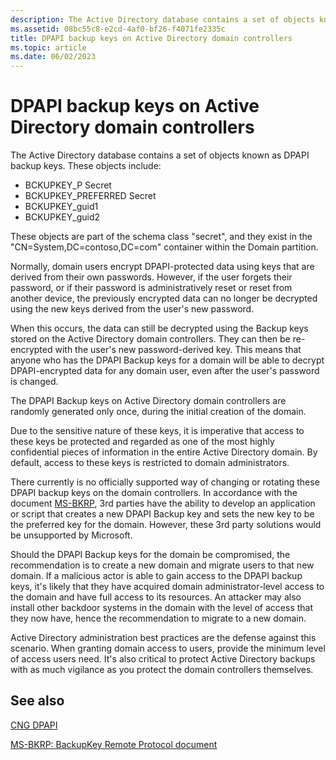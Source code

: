 ```yaml
---
description: The Active Directory database contains a set of objects known as DPAPI backup keys.
ms.assetid: 08bc55c8-e2cd-4af0-bf26-f4071fe2335c
title: DPAPI backup keys on Active Directory domain controllers
ms.topic: article
ms.date: 06/02/2023
---
```


# DPAPI backup keys on Active Directory domain controllers

The Active Directory database contains a set of objects known as DPAPI backup keys. These objects include:

- BCKUPKEY_P Secret
- BCKUPKEY_PREFERRED Secret
- BCKUPKEY_guid1
- BCKUPKEY_guid2

These objects are part of the schema class "secret", and they exist in the "CN=System,DC=contoso,DC=com" container within the Domain partition.

Normally, domain users encrypt DPAPI-protected data using keys that are derived from their own passwords. However, if the user forgets their password, or if their password is administratively reset or reset from another device, the previously encrypted data can no longer be decrypted using the new keys derived from the user's new password.

When this occurs, the data can still be decrypted using the Backup keys stored on the Active Directory domain controllers. They can then be re-encrypted with the user's new password-derived key. This means that anyone who has the DPAPI Backup keys for a domain will be able to decrypt DPAPI-encrypted data for any domain user, even after the user's password is changed.

The DPAPI Backup keys on Active Directory domain controllers are randomly generated only once, during the initial creation of the domain.

Due to the sensitive nature of these keys, it is imperative that access to these keys be protected and regarded as one of the most highly confidential pieces of information in the entire Active Directory domain. By default, access to these keys is restricted to domain administrators.

There currently is no officially supported way of changing or rotating these DPAPI backup keys on the domain controllers. In accordance with the document [MS-BKRP](/openspecs/windows_protocols/ms-bkrp/90b08be4-5175-4177-b4ce-d920d797e3a8), 3rd parties have the ability to develop an application or script that creates a new DPAPI Backup key and sets the new key to be the preferred key for the domain. However, these 3rd party solutions would be unsupported by Microsoft.

Should the DPAPI Backup keys for the domain be compromised, the recommendation is to create a new domain and migrate users to that new domain. If a malicious actor is able to gain access to the DPAPI backup keys, it's likely that they have acquired domain administrator-level access to the domain and have full access to its resources. An attacker may also install other backdoor systems in the domain with the level of access that they now have, hence the recommendation to migrate to a new domain.

Active Directory administration best practices are the defense against this scenario. When granting domain access to users, provide the minimum level of access users need. It's also critical to protect Active Directory backups with as much vigilance as you protect the domain controllers themselves.

## See also

[CNG DPAPI](cng-dpapi.md)

[MS-BKRP: BackupKey Remote Protocol document](/openspecs/windows_protocols/ms-bkrp/90b08be4-5175-4177-b4ce-d920d797e3a8)
